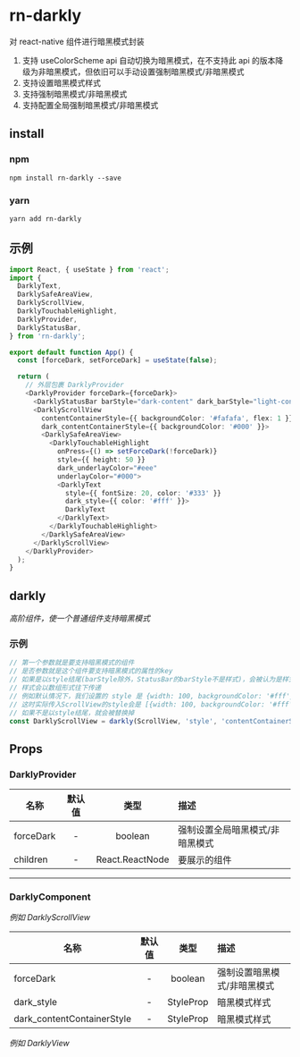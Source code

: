 # rn-darkly

对 react-native 组件进行暗黑模式封装

1. 支持 useColorScheme api 自动切换为暗黑模式，在不支持此 api 的版本降级为非暗黑模式，但依旧可以手动设置强制暗黑模式/非暗黑模式
2. 支持设置暗黑模式样式
3. 支持强制暗黑模式/非暗黑模式
4. 支持配置全局强制暗黑模式/非暗黑模式

## install

### npm
```shell
npm install rn-darkly --save
```
### yarn
```shell
yarn add rn-darkly
```

## 示例
```typescript jsx
import React, { useState } from 'react';
import {
  DarklyText,
  DarklySafeAreaView,
  DarklyScrollView,
  DarklyTouchableHighlight,
  DarklyProvider,
  DarklyStatusBar,
} from 'rn-darkly';

export default function App() {
  const [forceDark, setForceDark] = useState(false);

  return (
    // 外层包裹 DarklyProvider
    <DarklyProvider forceDark={forceDark}>
      <DarklyStatusBar barStyle="dark-content" dark_barStyle="light-content" />
      <DarklyScrollView
        contentContainerStyle={{ backgroundColor: '#fafafa', flex: 1 }}
        dark_contentContainerStyle={{ backgroundColor: '#000' }}>
        <DarklySafeAreaView>
          <DarklyTouchableHighlight
            onPress={() => setForceDark(!forceDark)}
            style={{ height: 50 }}
            dark_underlayColor="#eee"
            underlayColor="#000">
            <DarklyText
              style={{ fontSize: 20, color: '#333' }}
              dark_style={{ color: '#fff' }}>
              DarklyText
            </DarklyText>
          </DarklyTouchableHighlight>
        </DarklySafeAreaView>
      </DarklyScrollView>
    </DarklyProvider>
  );
}
```

## darkly
*高阶组件，使一个普通组件支持暗黑模式*
### 示例
```typescript jsx
// 第一个参数就是要支持暗黑模式的组件
// 是否参数就是这个组件要支持暗黑模式的属性的key
// 如果是以style结尾(barStyle除外，StatusBar的barStyle不是样式)，会被认为是样式，其余就任务是普通属性
// 样式会以数组形式往下传递
// 例如默认情况下，我们设置的 style 是 {width: 100, backgroundColor: '#fff'} dark_style 是 {backgroundColor: '#000'}
// 这时实际传入ScrollView的style会是 [{width: 100, backgroundColor: '#fff'},{backgroundColor: '#000'}]
// 如果不是以style结尾，就会被替换掉
const DarklyScrollView = darkly(ScrollView, 'style', 'contentContainerStyle');
```

## Props

### DarklyProvider

| 名称                    |          默认值          |                                      类型                                       | 描述                                                         |
| ----------------------- | :----------------------: | :-----------------------------------------------------------------------------: | :----------------------------------------------------------- |
| forceDark                 |           -           |                                     boolean                                     | 强制设置全局暗黑模式/非暗黑模式                                               |
| children                |            -             |                               React.ReactNode                                | 要展示的组件                                                 |

---



### DarklyComponent 
*例如 DarklyScrollView*

| 名称                    |          默认值          |                                      类型                                       | 描述                                                         |
| ----------------------- | :----------------------: | :-----------------------------------------------------------------------------: | :----------------------------------------------------------- |
| forceDark                 |           -           |                                     boolean                                     | 强制设置暗黑模式/非暗黑模式                                               |
| dark_style                |            -             |                               StyleProp<ViewStyle>                                | 暗黑模式样式                                               |
| dark_contentContainerStyle                |            -             |                               StyleProp<ViewStyle>                                | 暗黑模式样式                                               |


*例如 DarklyView*
